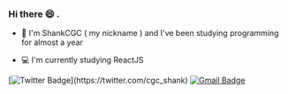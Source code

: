 ### Hi there 😄 . 

- 🎈 I'm ShankCGC ( my nickname ) and I've been studying programming for almost a year

- 💻 I'm currently studying ReactJS

[![Twitter Badge](https://img.shields.io/badge/-Twitter-1ca0f1?style=flat-square&labelColor=1ca0f1&logo=twitter&logoColor=white&link=https://twitter.com/felipefialho_)](https://twitter.com/cgc_shank)
[![Gmail Badge](https://img.shields.io/badge/-Gmail-c14438?style=for-the-badge&logo=Gmail&logoColor=white&link=mailto:shankcgc@gmail.com)](mailto:shankcgc@gmail.com)
